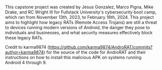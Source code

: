 This capstone project was created by Jesus Gonzalez, Marco Pigna, Mike Drake, and RC Wright III for Fullstack University's cybersecurity boot camp, which ran from November  13th, 2023, to February 16th, 2024. This project aims to highlight how legacy RATs (Remote Access Trojans) are still a threat to devices running modern versions of Android, the danger they pose to individuals and businesses, and what security measures effectively block these legacy RATs. 

Credit to karma9874 (https://github.com/karma9874/AndroRAT/commits?author=karma9874) for the source of the code for AndroRAT and their instructions on how to install this malicious APK on systems running Android 4 through 9.  
